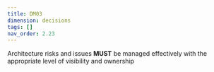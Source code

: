 ```yaml
---
title: DM03
dimension: decisions
tags: []
nav_order: 2.23
---
```


Architecture risks and issues **MUST** be managed effectively with the appropriate level of visibility and ownership 